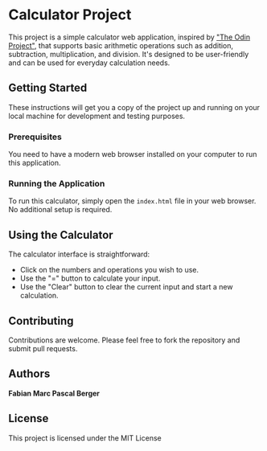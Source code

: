 # Calculator Project

This project is a simple calculator web application, inspired by ["The Odin Project"](https://www.theodinproject.com/), that supports basic arithmetic operations such as addition, subtraction, multiplication, and division. It's designed to be user-friendly and can be used for everyday calculation needs.

## Getting Started

These instructions will get you a copy of the project up and running on your local machine for development and testing purposes.

### Prerequisites

You need to have a modern web browser installed on your computer to run this application.

### Running the Application

To run this calculator, simply open the `index.html` file in your web browser. No additional setup is required.

## Using the Calculator

The calculator interface is straightforward:
- Click on the numbers and operations you wish to use.
- Use the "=" button to calculate your input.
- Use the "Clear" button to clear the current input and start a new calculation.

## Contributing

Contributions are welcome. Please feel free to fork the repository and submit pull requests.

## Authors
**Fabian Marc Pascal Berger**

## License

This project is licensed under the MIT License